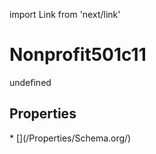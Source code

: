 import Link from 'next/link'
# Nonprofit501c11

undefined

## Properties

<Grid>
* [](/Properties/Schema.org/)

</Grid>

